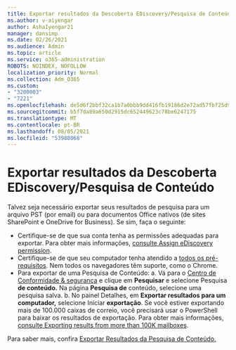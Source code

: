 ```yaml
---
title: Exportar resultados da Descoberta EDiscovery/Pesquisa de Conteúdo
ms.author: v-aiyengar
author: AshaIyengar21
manager: dansimp
ms.date: 02/26/2021
ms.audience: Admin
ms.topic: article
ms.service: o365-administration
ROBOTS: NOINDEX, NOFOLLOW
localization_priority: Normal
ms.collection: Adm_O365
ms.custom:
- "3200003"
- "7221"
ms.openlocfilehash: de5d6f2bbf32ca1b7a0bbb9dd416fb19186d2e72ad57fbf25d9b55bd733fdc21
ms.sourcegitcommit: b5f7da89a650d2915dc652449623c78be6247175
ms.translationtype: MT
ms.contentlocale: pt-BR
ms.lasthandoff: 08/05/2021
ms.locfileid: "53988068"
---
```

# <a name="export-ediscoverycontent-search-results"></a>Exportar resultados da Descoberta EDiscovery/Pesquisa de Conteúdo

Talvez seja necessário exportar seus resultados de pesquisa para um arquivo PST (por email) ou para documentos Office nativos (de sites SharePoint e OneDrive for Business). Se sim, faça o seguinte:

- Certifique-se de que sua conta tenha as permissões adequadas para exportar. Para obter mais informações, [consulte Assign eDiscovery permission](https://go.microsoft.com/fwlink/?linkid=2102406).
- Certifique-se de que seu computador tenha atendido a [todos os pré-requisitos](https://docs.microsoft.com/office365/securitycompliance/export-search-results#before-you-begin). Nem todos os navegadores têm suporte, como o Chrome.
- Para exportar de uma Pesquisa de Conteúdo: a. Vá para o [Centro de Conformidade & segurança](https://protection.office.com/contentsearch) e clique em **Pesquisar** e selecione Pesquisa **de conteúdo.** Na página **Pesquisa de** conteúdo, selecione uma pesquisa salva.
    b. No painel Detalhes, em **Exportar resultados para um computador,** selecione Iniciar **exportação**. Se você estiver exportando mais de 100.000 caixas de correio, você precisará usar o PowerShell para baixar os resultados de exportação. Para obter mais informações, [consulte Exporting results from more than 100K mailboxes](https://go.microsoft.com/fwlink/?linkid=2143861).

Para saber mais, confira [Exportar Resultados da Pesquisa de Conteúdo.](https://go.microsoft.com/fwlink/?linkid=2102118)